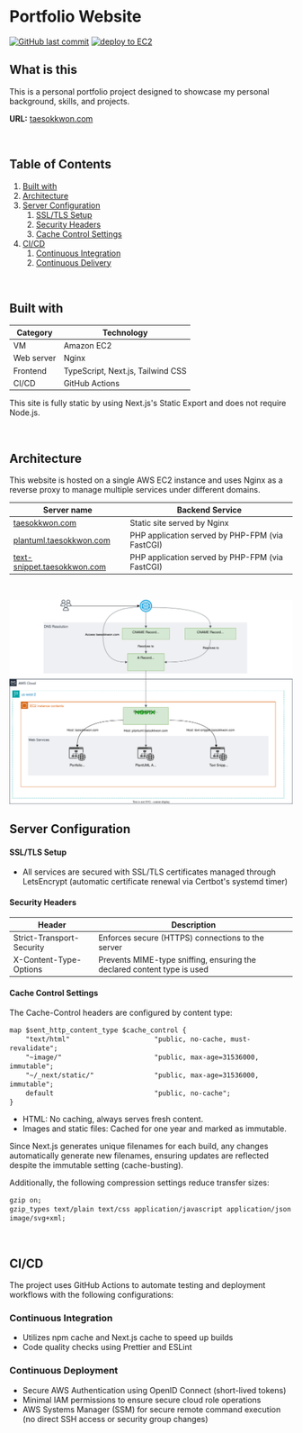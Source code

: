 # Portfolio Website

[![GitHub last commit](https://img.shields.io/github/last-commit/tkwonn/portfolio?color=chocolate)](https://github.com/tkwonn/portfolio/commits/)
[![deploy to EC2](https://github.com/tkwonn/portfolio/actions/workflows/deploy.yml/badge.svg)](https://github.com/tkwonn/portfolio/actions/workflows/deploy.yml)

## What is this

This is a personal portfolio project designed to showcase my personal background, skills, and projects.

**URL:** [taesokkwon.com](https://taesokkwon.com)

<br>

## Table of Contents

1. [Built with](#built-with)
2. [Architecture](#architecture)
3. [Server Configuration](#server-configuration)
    1. [SSL/TLS Setup](#ssltls-setup)
    2. [Security Headers](#security-headers)
    3. [Cache Control Settings](#cache-control-settings)
4. [CI/CD](#cicd)
    1. [Continuous Integration](#continuous-integration)
    2. [Continuous Delivery](#continuous-deployment)

<br>

## Built with

| **Category** | **Technology**                    |
| ------------ | --------------------------------- |
| VM           | Amazon EC2                        |
| Web server   | Nginx                             |
| Frontend     | TypeScript, Next.js, Tailwind CSS |
| CI/CD        | GitHub Actions                    |

This site is fully static by using Next.js's Static Export and does not require Node.js.

<br>

## Architecture

This website is hosted on a single AWS EC2 instance and uses Nginx as a reverse proxy to manage multiple services under different domains.

| **Server name**                                                    | **Backend Service**                             |
| ------------------------------------------------------------------ | ----------------------------------------------- |
| [taesokkwon.com](https://taesokkwon.com)                           | Static site served by Nginx                     |
| [plantuml.taesokkwon.com](https://plantuml.taesokkwon.com)         | PHP application served by PHP-FPM (via FastCGI) |
| [text-snippet.taesokkwon.com](https://text-snippet.taesokkwon.com) | PHP application served by PHP-FPM (via FastCGI) |

<br>

![System Architecture](docs/architecture.svg)

## Server Configuration

#### SSL/TLS Setup

-   All services are secured with SSL/TLS certificates managed through LetsEncrypt (automatic certificate renewal via Certbot's systemd timer)

#### Security Headers

| **Header**                | **Description**                                                         |
| ------------------------- | ----------------------------------------------------------------------- |
| Strict-Transport-Security | Enforces secure (HTTPS) connections to the server                       |
| X-Content-Type-Options    | Prevents MIME-type sniffing, ensuring the declared content type is used |

#### Cache Control Settings

The Cache-Control headers are configured by content type:

```nginx
map $sent_http_content_type $cache_control {
    "text/html"                     "public, no-cache, must-revalidate";
    "~image/"                       "public, max-age=31536000, immutable";
    "~/_next/static/"               "public, max-age=31536000, immutable";
    default                         "public, no-cache";
}
```

-   HTML: No caching, always serves fresh content.
-   Images and static files: Cached for one year and marked as immutable.

Since Next.js generates unique filenames for each build, any changes automatically generate new filenames, ensuring updates are reflected despite the immutable setting (cache-busting).

Additionally, the following compression settings reduce transfer sizes:

```nginx
gzip on;
gzip_types text/plain text/css application/javascript application/json image/svg+xml;
```

<br>

## CI/CD

The project uses GitHub Actions to automate testing and deployment workflows with the following configurations:

### Continuous Integration

-   Utilizes npm cache and Next.js cache to speed up builds
-   Code quality checks using Prettier and ESLint

### Continuous Deployment

-   Secure AWS Authentication using OpenID Connect (short-lived tokens)
-   Minimal IAM permissions to ensure secure cloud role operations
-   AWS Systems Manager (SSM) for secure remote command execution (no direct SSH access or security group changes)
